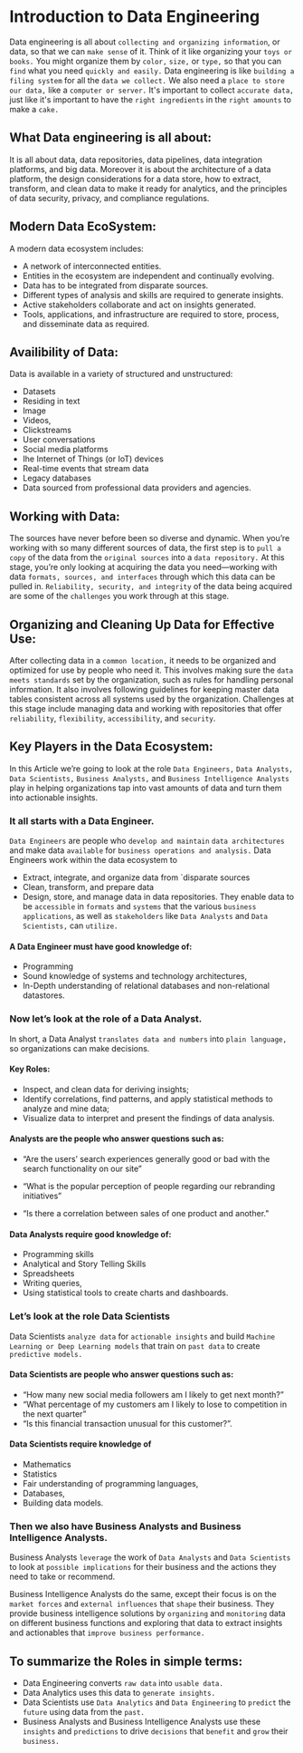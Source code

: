 
# Introduction to Data Engineering
Data engineering is all about `collecting and organizing information`, or data, so that we can `make sense` of it. Think of it like organizing your `toys or books.` You might organize them by `color,` `size,` or `type,` so that you can `find` what you need `quickly and easily.` Data engineering is like `building a filing system` for all the `data we collect.` We also need a `place to store our data,` like a `computer or server.` It's important to collect `accurate data,` just like it's important to have the `right ingredients` in the `right amounts` to make a `cake.`
## What Data engineering is all about:

It is all about data, data repositories, data pipelines, data integration platforms, and big data. Moreover it is about the architecture of a data platform, the design considerations for a data store, how to extract, transform, and clean data to make it ready for analytics, and the principles of data security, privacy, and compliance regulations.

## Modern Data EcoSystem:
A modern data ecosystem includes:
- A network of interconnected entities.
- Entities in the ecosystem are independent and continually evolving.
- Data has to be integrated from disparate sources. 
- Different types of analysis and skills are required to generate insights.
- Active stakeholders collaborate and act on insights generated.
- Tools, applications, and infrastructure are required to store, process, and disseminate data as required.

## Availibility of Data:
Data is available in a variety of structured and unstructured:
- Datasets
- Residing in text
- Image
- Videos,
- Clickstreams
- User conversations
 - Social media platforms
- Ihe Internet of Things (or IoT) devices
- Real-time events that stream data
- Legacy databases 
- Data sourced from professional data providers and agencies.
## Working with Data:
The sources have never before been so diverse and dynamic. When you’re working with so many different sources of data, the first step is to `pull a copy` of the data from the `original sources` into a `data repository.` At this stage, you’re only looking at acquiring the data you need—working with data `formats, sources, and interfaces` through which this data can be pulled in. `Reliability, security, and integrity` of the data being acquired are some of the `challenges` you work through at this stage.

## Organizing and Cleaning Up Data for Effective Use:
After collecting data in a `common location,` it needs to be organized and optimized for use by people who need it. This involves making sure the `data meets standards` set by the organization, such as rules for handling personal information. It also involves following guidelines for keeping master data tables consistent across all systems used by the organization. Challenges at this stage include managing data and working with repositories that offer `reliability`, `flexibility`, `accessibility`, and `security`.

## Key Players in the Data Ecosystem:
In this Article we’re going to look at the role `Data Engineers,` `Data Analysts,` `Data Scientists,` `Business Analysts,` and `Business Intelligence Analysts` play in helping organizations tap into vast amounts of data and turn them into actionable insights. 
### It all starts with a Data Engineer.
`Data Engineers` are people who `develop and maintain` `data architectures` and make data `available` for `business operations and analysis.` 
Data Engineers work within the data ecosystem to
- Extract, integrate, and organize data from `disparate sources 
- Clean, transform, and prepare data
- Design, store, and manage data in data repositories.
They enable data to be `accessible` in `formats` and `systems` that the various `business applications`, as well as `stakeholders` like `Data Analysts` and `Data Scientists,` can `utilize.`

#### A Data Engineer must have good knowledge of:

- Programming
- Sound knowledge of systems and technology architectures,
- In-Depth understanding of relational databases and non-relational datastores.
### Now let’s look at the role of a Data Analyst.
In short, a Data Analyst `translates data and numbers` into `plain language,` so organizations can make decisions. 

#### Key Roles: 
- Inspect, and clean data for deriving insights; 
- Identify correlations, find patterns, and apply statistical methods to analyze and mine data;
- Visualize data to interpret and present the findings of data analysis. 

#### Analysts are the people who answer questions such as:

- “Are the users’ search experiences generally good or bad with the search functionality on our site” 

- “What is the popular perception of people regarding our rebranding initiatives” 
- “Is there a correlation between sales of one product and another." 

#### Data Analysts require good knowledge of:
- Programming skills
- Analytical and Story Telling Skills
- Spreadsheets 
- Writing queries,
- Using statistical tools to create charts and dashboards. 

### Let’s look at the role Data Scientists
Data Scientists `analyze data` for `actionable insights` and build `Machine Learning or Deep Learning models` that train on `past data` to create `predictive models.`

#### Data Scientists are people who answer questions such as:
- “How many new social media followers am I likely to get next month?” 
- “What percentage of my customers am I likely to lose to competition in the next quarter” 
- “Is this financial transaction unusual for this customer?”. 
#### Data Scientists require knowledge of
- Mathematics
- Statistics 
- Fair understanding of programming languages, 
- Databases, 
- Building data models.

### Then we also have Business Analysts and Business Intelligence Analysts.
Business Analysts `leverage` the work of `Data Analysts` and `Data Scientists` to look at `possible implications` for their business and the actions they need to take or recommend. 

Business Intelligence Analysts do the same, except their focus is on the `market forces` and `external influences` that `shape` their business. They provide business intelligence solutions by `organizing` and `monitoring` data on different business functions and exploring that data to extract insights and actionables that `improve business performance.`

 ## To summarize the Roles in simple terms:
- Data Engineering converts `raw data` into `usable data.`
- Data Analytics uses this data to `generate insights.` 
- Data Scientists use `Data Analytics` and `Data Engineering` to `predict` the `future` using data from the `past.`
 - Business Analysts and Business Intelligence Analysts use these `insights` and `predictions` to drive `decisions` that `benefit` and `grow` their `business.`

